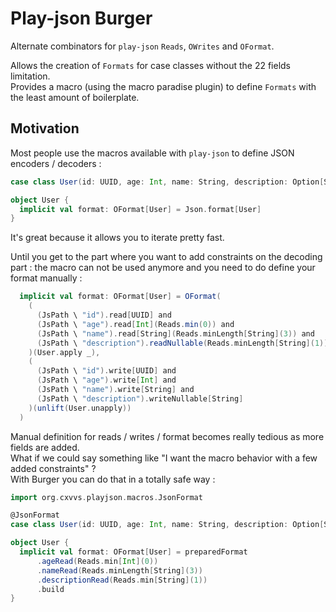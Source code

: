 # Play-json Burger

Alternate combinators for `play-json` `Reads`, `OWrites` and `OFormat`.  

Allows the creation of `Formats` for case classes without the 22 fields limitation.  
Provides a macro (using the macro paradise plugin) to define `Formats` with the least amount of boilerplate.

## Motivation

Most people use the macros available with `play-json` to define JSON encoders / decoders :

```scala
case class User(id: UUID, age: Int, name: String, description: Option[String])

object User {
  implicit val format: OFormat[User] = Json.format[User]
}
```

It's great because it allows you to iterate pretty fast.  

Until you get to the part where you want to add constraints on the decoding part : 
the macro can not be used anymore and you need to do define your format manually :

```scala
  implicit val format: OFormat[User] = OFormat(
    (
      (JsPath \ "id").read[UUID] and
      (JsPath \ "age").read[Int](Reads.min(0)) and
      (JsPath \ "name").read[String](Reads.minLength[String](3)) and
      (JsPath \ "description").readNullable(Reads.minLength[String](1))
    )(User.apply _),
    (
      (JsPath \ "id").write[UUID] and
      (JsPath \ "age").write[Int] and
      (JsPath \ "name").write[String] and
      (JsPath \ "description").writeNullable[String]
    )(unlift(User.unapply))
  )
```

Manual definition for reads / writes / format becomes really tedious as more fields are added.  
What if we could say something like "I want the macro behavior with a few added constraints" ?  
With Burger you can do that in a totally safe way :

```scala
import org.cxvvs.playjson.macros.JsonFormat

@JsonFormat
case class User(id: UUID, age: Int, name: String, description: Option[String])

object User {
  implicit val format: OFormat[User] = preparedFormat
      .ageRead(Reads.min[Int](0))
      .nameRead(Reads.minLength[String](3))
      .descriptionRead(Reads.min[String](1))
      .build
}
```
